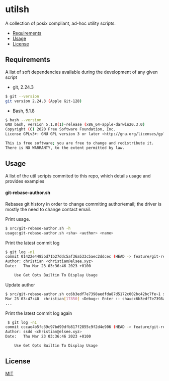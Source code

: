 # utilsh

A collection of posix compliant, ad-hoc utility scripts.

- [Requirements](#requirements)
- [Usage](#usage)
- [License](#license)

## Requirements

A list of soft dependencies available during the development of any given script

- git, 2.24.3
```sh
$ git --version
git version 2.24.3 (Apple Git-128)
```
- Bash, 5.1.8
```sh
$ bash --version
GNU bash, version 5.1.8(1)-release (x86_64-apple-darwin20.3.0)
Copyright (C) 2020 Free Software Foundation, Inc.
License GPLv3+: GNU GPL version 3 or later <http://gnu.org/licenses/gpl.html>

This is free software; you are free to change and redistribute it.
There is NO WARRANTY, to the extent permitted by law.
```

## Usage

A list of the util scripts commited to this repo, which details usage and provides examples

#### git-rebase-author.sh

Rebases git history in order to change commiting author/email; the driver is mostly the need to change contact email.

Print usage.
```sh
$ src/git-rebase-author.sh -h
usage:git-rebase-author.sh <sha> <author> <name>
```

Print the latest commit log
```sh
$ git log -n1
commit 01422e4485bd71b27ddc5af36a533c5aec2ddcec (HEAD -> feature/git-rebase-author.sh)
Author: christian <christian@elsee.xyz>
Date:   Thu Mar 23 03:36:46 2023 +0100

    Use Get Opts Builtin To Display Usage
```

Update author
```sh
$ src/git-rebase-author.sh cc6b3edf7e7398aedfda87d5172c002bc42bc7fe~1 ssdd christian@elsee.xyz
Mar 23 03:47:40  christian[17850] <Debug>: Enter :: sha=cc6b3edf7e7398aedfda87d5172c002bc42bc7fe~1 name=ssdd email=christian@elsee.xyz
...
```

Print the latest commit log again
```sh
 $ git log -n1
commit cccae4b5fc39c97bd99dfb817f2855c9f2d4e906 (HEAD -> feature/git-rebase-author.sh)
Author: ssdd <christian@elsee.xyz>
Date:   Thu Mar 23 03:36:46 2023 +0100

    Use Get Opts Builtin To Display Usage
```

## License

[MIT](https://choosealicense.com/licenses/mit/)
